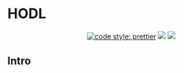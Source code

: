 # HODL

<p align="center">

<a href="#badge">
    <img alt="code style: prettier" src="https://img.shields.io/badge/code_style-prettier-ff69b4.svg?style=flat-square"></a>
<a>
  <img src="https://img.shields.io/github/last-commit/antoncoding/hodl-frontend">
</a>
<a>
<img src="https://api.netlify.com/api/v1/badges/773b4cae-4f9c-4d4e-aa5e-2dafa1f81ae9/deploy-status"/>
</a>
<br>
</p>

## Intro

